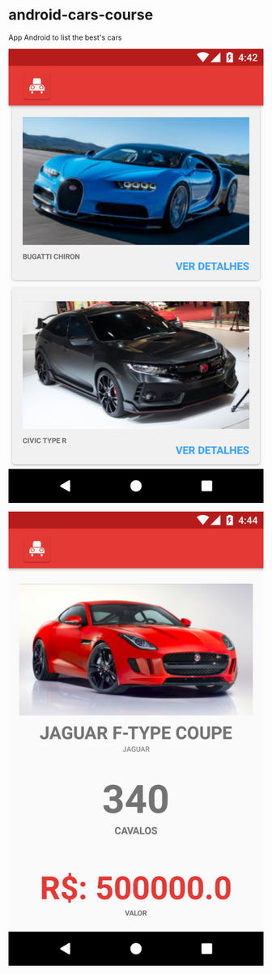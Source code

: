 # android-cars-course
App Android to list the best's cars

![alt text](https://raw.githubusercontent.com/andrR89/android-cars-course/master/screenshot.png)

![alt text](https://raw.githubusercontent.com/andrR89/android-cars-course/master/screenshot2.png)

